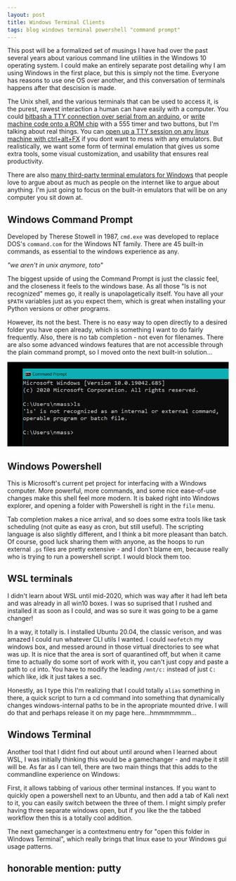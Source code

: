 ```yaml
---
layout: post
title: Windows Terminal Clients
tags: blog windows terminal powershell "command prompt"
---
```


This post will be a formalized set of musings I have had over the past several years about various command line utilities in the Windows 10 operating system. I could make an entirely separate post detailing why I am using Windows in the first place, but this is simply not the time. Everyone has reasons to use one OS over another, and this conversation of terminals happens after that descision is made.

The Unix shell, and the various terminals that can be used to access it, is the purest, rawest interaction a human can have easily with a computer. You could [bitbash a TTY connection over serial from an arduino](https://www.youtube.com/watch?v=2XLZ4Z8LpEE), or [write machine code onto a ROM chip](https://www.youtube.com/watch?v=LnzuMJLZRdU) with a 555 timer and two buttons, but I'm talking about real things. You can [open up a TTY session on any linux machine with ctrl+alt+FX](https://www.howtogeek.com/428174/what-is-a-tty-on-linux-and-how-to-use-the-tty-command/) if you dont want to mess with any emulators. But realistically, we want some form of terminal emulation that gives us some extra tools, some visual customization, and usability that ensures real productivity.

There are also [many third-party terminal emulators for Windows](https://www.slant.co/topics/1552/~best-terminal-emulators-for-windows) that people love to argue about as much as people on the internet like to argue about anything. I'm just going to focus on the built-in emulators that will be on any computer you sit down at. 

## Windows Command Prompt

Developed by Therese Stowell in 1987, `cmd.exe` was developed to replace DOS's `command.com` for the Windows NT family. There are 45 built-in commands, as essential to the windows experience as any. 

*"we aren't in unix anymore, toto"*

The biggest upside of using the Command Prompt is just the classic feel, and the closeness it feels to the windows base. As all those "ls is not recognized" memes go, it really is unapolagetically itself. You have all your `$PATH` variables just as you expect them, which is great when installing your Python versions or other programs.

However, its not the best. There is no easy way to open directly to a desired folder you have open already, which is something I want to do fairly frequently. Also, there is no tab completion - not even for filenames. There are also some advanced windows features that are not accessible through the plain command prompt, so I moved onto the next built-in solution...


![](../img/wt_1.png)



## Windows Powershell

This is Microsoft's current pet project for interfacing with a Windows computer. More powerful, more commands, and some nice ease-of-use changes make this shell feel more modern. It is baked right into Windows explorer, and opening a folder with Powershell is right in the `file` menu. 

Tab completion makes a nice arrival, and so does some extra tools like task scheduling (not quite as easy as cron, but still useful). The scripting language is also slightly different, and I think a bit more pleasant than batch. Of course, good luck sharing them with anyone, as the hoops to run external `.ps` files are pretty extensive - and I don't blame em, because really who is trying to run a powershell script. I would block them too.



## WSL terminals


I didn't learn about WSL until mid-2020, which was way after it had left beta and was already in all win10 boxes. I was so suprised that I rushed and installed it as soon as I could, and was so sure it was going to be a game changer!

In a way, it totally is. I installed Ubuntu 20.04, the classic verison, and was amazed I could run whatever CLI utils I wanted. I could `neofetch` my windows box, and messed around in those virtual directories to see what was up. It is nice that the area is sort of quarantined off, but when it came time to actually do some sort of work with it, you can't just copy and paste a path to `cd` into. You have to modify the leading `/mnt/c:` instead of just `C:` which like, idk it just takes a sec. 

Honestly, as I type this I'm realizing that I could totally `alias` something in there, a quick script to turn a cd command into something that dynamically changes windows-internal paths to be in the apropriate mounted drive. I will do that and perhaps release it on my page here...hmmmmmmm...


## Windows Terminal

Another tool that I didnt find out about until around when I learned about WSL, I was initially thinking this would be a gamechanger - and maybe it still will be. As far as I can tell, there are two main things that this adds to the commandline experience on Windows:

First, it allows tabbing of various other terminal instances. If you want to quickly open a powershell next to an Ubuntu, and then add a tab of Kali next to it, you can easily switch between the three of them. I might simply prefer having three separate windows open, but if you like the the tabbed workflow then this is a totally cool addition. 

The next gamechanger is a contextmenu entry for "open this folder in Windows Terminal", which really brings that linux ease to your Windows gui usage patterns.



## honorable mention: putty
